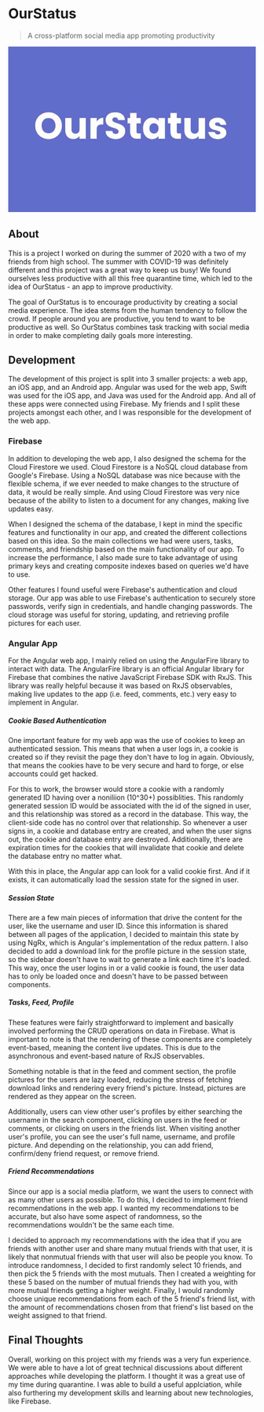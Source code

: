 # OurStatus
> A cross-platform social media app promoting productivity

![OurStatus](/content/images/OurStatusLogo.jpg)

## About
This is a project I worked on during the summer of 2020 with a two of my friends from high school. The summer 
with COVID-19 was definitely different and this project was a great way to keep us busy! We found ourselves less 
productive with all this free quarantine time, which led to the idea of OurStatus - an app to improve 
productivity.

The goal of OurStatus is to encourage productivity by creating a social media experience. The idea stems from the 
human tendency to follow the crowd. If people around you are productive, you tend to want to be productive as 
well. So OurStatus combines task tracking with social media in order to make completing daily goals more 
interesting.

## Development
The development of this project is split into 3 smaller projects: a web app, an iOS app, and an Android app. 
Angular was used for the web app, Swift was used for the iOS app, and Java was used for the Android app. And all 
of these apps were connected using Firebase. My friends and I split these projects amongst each other, and I was 
responsible for the development of the web app.

### Firebase
In addition to developing the web app, I also designed the schema for the Cloud Firestore we used. Cloud 
Firestore is a NoSQL cloud database from Google's Firebase. Using a NoSQL database was nice because with the 
flexible schema, if we ever needed to make changes to the structure of data, it would be really simple. And using 
Cloud Firestore was very nice because of the ability to listen to a document for any changes, making live updates 
easy.

When I designed the schema of the database, I kept in mind the specific features and functionality in our app, 
and created the different collections based on this idea. So the main collections we had were users, tasks, 
comments, and friendship based on the main functionality of our app. To increase the performance, I also made 
sure to take advantage of using primary keys and creating composite indexes based on queries we'd have to use.

Other features I found useful were Firebase's authentication and cloud storage. Our app was able to use 
Firebase's authentication to securely store passwords, verify sign in credentials, and handle changing passwords. 
The cloud storage was useful for storing, updating, and retrieving profile pictures for each user.

### Angular App
For the Angular web app, I mainly relied on using the AngularFire library to interact with data. The AngularFire 
library is an official Angular library for Firebase that combines the native JavaScript Firebase SDK with RxJS. 
This library was really helpful because it was based on RxJS observables, making live updates to the app (i.e. feed, comments, etc.) very easy to implement in Angular.

##### Cookie Based Authentication
One important feature for my web app was the use of cookies to keep an authenticated session. This means that 
when a user logs in, a cookie is created so if they revisit the page they don't have to log in again. Obviously, 
that means the cookies have to be very secure and hard to forge, or else accounts could get hacked.

For this to work, the browser would store a cookie with a randomly generated ID having over a noniliion (10^30+) 
possiblities. This randomly generated session ID would be associated with the id of the signed in user, and this 
relationship was stored as a record in the database. This way, the client-side code has no control over that relationship. So whenever a user signs in, a cookie and database entry are created, and when the user signs out, the cookie and database entry are destroyed. Additionally, there are expiration times for the cookies that will invalidate that cookie and delete the database entry no matter what.

With this in place, the Angular app can look for a valid cookie first. And if it exists, it can automatically 
load the session state for the signed in user.

##### Session State
There are a few main pieces of information that drive the content for the user, like the username and user ID. 
Since this information is shared between all pages of the application, I decided to maintain this state by using 
NgRx, which is Angular's implementation of the redux pattern. I also decided to add a download link for the 
profile picture in the session state, so the sidebar doesn't have to wait to generate a link each time it's
loaded. This way, once the user logins in or a valid cookie is found, the user data has to only be loaded 
once and doesn't have to be passed between components.

##### Tasks, Feed, Profile
These features were fairly straightforward to implement and basically involved performing the CRUD operations on 
data in Firebase. What is important to note is that the rendering of these components are completely event-based, 
meaning the content live updates. This is due to the asynchronous and event-based nature of RxJS observables.

Something notable is that in the feed and comment section, the profile pictures for the users are lazy loaded, 
reducing the stress of fetching download links and rendering every friend's picture. Instead, pictures are 
rendered as they appear on the screen.

Additionally, users can view other user's profiles by either searching the username in the search component, 
clicking on users in the feed or comments, or clicking on users in the friends list. When visiting another 
user's profile, you can see the user's full name, username, and profile picture. And depending on the 
relationship, you can add friend, confirm/deny friend request, or remove friend.

##### Friend Recommendations
Since our app is a social media platform, we want the users to connect with as many other users as possible. To 
do this, I decided to implement friend recommendations in the web app. I wanted my recommendations to be 
accurate, but also have some aspect of randomness, so the recommendations wouldn't be the same each time.

I decided to approach my recommendations with the idea that if you are friends with another user and share many 
mutual friends with that user, it is likely that nonmutual friends with that user will also be people you know. 
To introduce randomness, I decided to first randomly select 10 friends, and then pick the 5 friends with the most 
mutuals. Then I created a weighting for these 5 based on the number of mutual friends they had with you, with 
more mutual friends getting a higher weight. Finally, I would randomly choose unique recommendations from each of 
the 5 friend's friend list, with the amount of recommendations chosen from that friend's list based on the weight 
assigned to that friend.

## Final Thoughts
Overall, working on this project with my friends was a very fun experience. We were able to have a lot of great 
technical discussions about different approaches while developing the platform. I thought it was a great use of 
my time during quarantine. I was able to build a useful applciation, while also furthering my development skills 
and learning about new technologies, like Firebase.